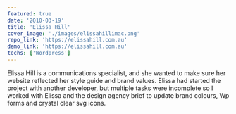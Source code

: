 ```yaml
---
featured: true
date: '2010-03-19'
title: 'Elissa Hill'
cover_image: './images/elissahillimac.png'
repo_link: 'https://elissahill.com.au'
demo_link: 'https://elissahill.com.au'
techs: ['Wordpress']
---
```


Elissa Hill is a communications specialist, and she wanted to make sure her website reflected her style guide and brand values. Elissa had started the project with another developer, but multiple tasks were incomplete so I worked with Elissa and the design agency brief to update brand colours, Wp forms and crystal clear svg icons.
